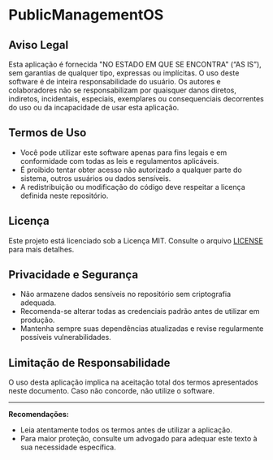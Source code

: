 # PublicManagementOS

## Aviso Legal

Esta aplicação é fornecida "NO ESTADO EM QUE SE ENCONTRA" (“AS IS”), sem garantias de qualquer tipo, expressas ou implícitas. O uso deste software é de inteira responsabilidade do usuário. Os autores e colaboradores não se responsabilizam por quaisquer danos diretos, indiretos, incidentais, especiais, exemplares ou consequenciais decorrentes do uso ou da incapacidade de usar esta aplicação.

## Termos de Uso

- Você pode utilizar este software apenas para fins legais e em conformidade com todas as leis e regulamentos aplicáveis.
- É proibido tentar obter acesso não autorizado a qualquer parte do sistema, outros usuários ou dados sensíveis.
- A redistribuição ou modificação do código deve respeitar a licença definida neste repositório.

## Licença

Este projeto está licenciado sob a Licença MIT. Consulte o arquivo [LICENSE](LICENSE) para mais detalhes.

## Privacidade e Segurança

- Não armazene dados sensíveis no repositório sem criptografia adequada.
- Recomenda-se alterar todas as credenciais padrão antes de utilizar em produção.
- Mantenha sempre suas dependências atualizadas e revise regularmente possíveis vulnerabilidades.

## Limitação de Responsabilidade

O uso desta aplicação implica na aceitação total dos termos apresentados neste documento. Caso não concorde, não utilize o software.

---

**Recomendações:**
- Leia atentamente todos os termos antes de utilizar a aplicação.
- Para maior proteção, consulte um advogado para adequar este texto à sua necessidade específica.
